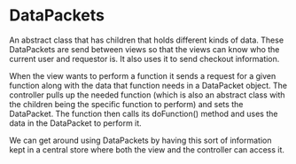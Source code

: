 # DataPackets #

An abstract class that has children that holds different kinds of data. These DataPackets are send between views so that the views can know who the current user and requestor is. It also uses it to send checkout information.

When the view wants to perform a function it sends a request for a given function along with the data that function needs in a DataPacket object. The controller pulls up the needed function (which is also an abstract class with the children being the specific function to perform) and sets the DataPacket. The function then calls its doFunction() method and uses the data in the DataPacket to perform it.


We can get around using DataPackets by having this sort of information kept in a central store where both the view and the controller can access it.